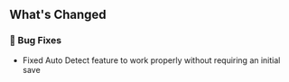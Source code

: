 ## What's Changed

### 🐛 Bug Fixes
- Fixed Auto Detect feature to work properly without requiring an initial save
